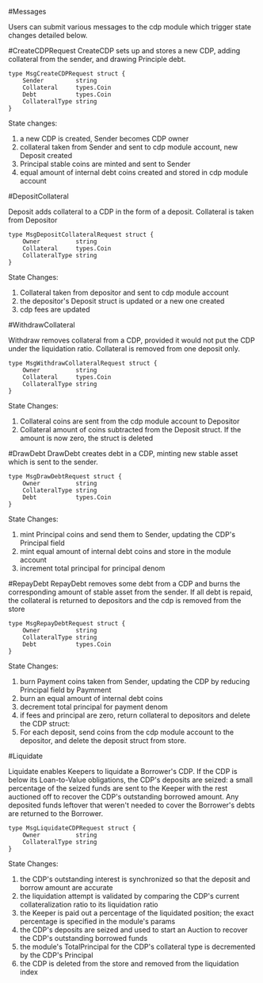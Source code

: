 #Messages

Users can submit various messages to the cdp module which trigger state changes detailed below.


#CreateCDPRequest
CreateCDP sets up and stores a new CDP, adding collateral from the sender, and drawing Principle debt.

	type MsgCreateCDPRequest struct {
		Sender         string
		Collateral     types.Coin
		Debt           types.Coin
		CollateralType string
	}
	
State changes:

1. a new CDP is created, Sender becomes CDP owner
2. collateral taken from Sender and sent to cdp module account, new Deposit created
3. Principal stable coins are minted and sent to Sender
4. equal amount of internal debt coins created and stored in cdp module account

#DepositCollateral

Deposit adds collateral to a CDP in the form of a deposit. Collateral is taken from Depositor


	type MsgDepositCollateralRequest struct {
		Owner          string
		Collateral     types.Coin
		CollateralType string
	}

State Changes:

1. Collateral taken from depositor and sent to cdp module account
2. the depositor's Deposit struct is updated or a new one created
3. cdp fees are updated

#WithdrawCollateral

Withdraw removes collateral from a CDP, provided it would not put the CDP under the liquidation ratio. Collateral is removed from one deposit only.


	type MsgWithdrawCollateralRequest struct {
		Owner          string
		Collateral     types.Coin
		CollateralType string
	}
	
State Changes:

1. Collateral coins are sent from the cdp module account to Depositor
2. Collateral amount of coins subtracted from the Deposit struct. If the amount is now zero, the struct is deleted

#DrawDebt
DrawDebt creates debt in a CDP, minting new stable asset which is sent to the sender.


	type MsgDrawDebtRequest struct {
		Owner          string
		CollateralType string
		Debt           types.Coin
	}

State Changes:

1. mint Principal coins and send them to Sender, updating the CDP's Principal field
2. mint equal amount of internal debt coins and store in the module account
3. increment total principal for principal denom

	
#RepayDebt
RepayDebt removes some debt from a CDP and burns the corresponding amount of stable asset from the sender. If all debt is repaid, the collateral is returned to depositors and the cdp is removed from the store


	type MsgRepayDebtRequest struct {
		Owner          string
		CollateralType string
		Debt           types.Coin
	}
	
State Changes:

1. burn Payment coins taken from Sender, updating the CDP by reducing Principal field by Paymment
2. burn an equal amount of internal debt coins
3. decrement total principal for payment denom
4. if fees and principal are zero, return collateral to depositors and delete the CDP struct:
5. For each deposit, send coins from the cdp module account to the depositor, and delete the deposit struct from store.

#Liquidate

Liquidate enables Keepers to liquidate a Borrower's CDP. If the CDP is below its Loan-to-Value obligations, the CDP's deposits are seized: a small percentage of the seized funds are sent to the Keeper with the rest auctioned off to recover the CDP's outstanding borrowed amount. Any deposited funds leftover that weren't needed to cover the Borrower's debts are returned to the Borrower.

	type MsgLiquidateCDPRequest struct {
		Owner          string
		CollateralType string
	}

State Changes:

1. the CDP's outstanding interest is synchronized so that the deposit and borrow amount are accurate
2. the liquidation attempt is validated by comparing the CDP's current collateralization ratio to its liquidation ratio
3. the Keeper is paid out a percentage of the liquidated position; the exact percentage is specified in the module's params
4. the CDP's deposits are seized and used to start an Auction to recover the CDP's outstanding borrowed funds
5. the module's TotalPrincipal for the CDP's collateral type is decremented by the CDP's Principal
6. the CDP is deleted from the store and removed from the liquidation index

